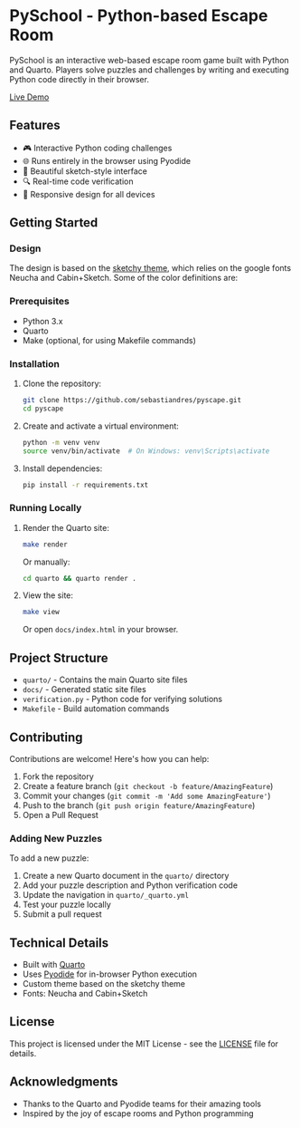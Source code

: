 # PySchool - Python-based Escape Room

PySchool is an interactive web-based escape room game built with Python and Quarto. Players solve puzzles and challenges by writing and executing Python code directly in their browser.

[Live Demo](https://sebastiandres.github.io/pyschool_2025/)


## Features

- 🎮 Interactive Python coding challenges
- 🌐 Runs entirely in the browser using Pyodide
- 🎨 Beautiful sketch-style interface
- 🔍 Real-time code verification
- 📱 Responsive design for all devices

## Getting Started

### Design 

The design is based on the [sketchy theme](https://bootswatch.com/sketchy/), which relies on the google fonts Neucha and Cabin+Sketch.
Some of the color definitions are:


### Prerequisites

- Python 3.x
- Quarto
- Make (optional, for using Makefile commands)

### Installation

1. Clone the repository:
   ```bash
   git clone https://github.com/sebastiandres/pyscape.git
   cd pyscape
   ```

2. Create and activate a virtual environment:
   ```bash
   python -m venv venv
   source venv/bin/activate  # On Windows: venv\Scripts\activate
   ```

3. Install dependencies:
   ```bash
   pip install -r requirements.txt
   ```

### Running Locally

1. Render the Quarto site:
   ```bash
   make render
   ```
   Or manually:
   ```bash
   cd quarto && quarto render .
   ```

2. View the site:
   ```bash
   make view
   ```
   Or open `docs/index.html` in your browser.

## Project Structure

- `quarto/` - Contains the main Quarto site files
- `docs/` - Generated static site files
- `verification.py` - Python code for verifying solutions
- `Makefile` - Build automation commands

## Contributing

Contributions are welcome! Here's how you can help:

1. Fork the repository
2. Create a feature branch (`git checkout -b feature/AmazingFeature`)
3. Commit your changes (`git commit -m 'Add some AmazingFeature'`)
4. Push to the branch (`git push origin feature/AmazingFeature`)
5. Open a Pull Request

### Adding New Puzzles

To add a new puzzle:

1. Create a new Quarto document in the `quarto/` directory
2. Add your puzzle description and Python verification code
3. Update the navigation in `quarto/_quarto.yml`
4. Test your puzzle locally
5. Submit a pull request

## Technical Details

- Built with [Quarto](https://quarto.org/)
- Uses [Pyodide](https://pyodide.org/) for in-browser Python execution
- Custom theme based on the sketchy theme
- Fonts: Neucha and Cabin+Sketch

## License

This project is licensed under the MIT License - see the [LICENSE](LICENSE) file for details.

## Acknowledgments

- Thanks to the Quarto and Pyodide teams for their amazing tools
- Inspired by the joy of escape rooms and Python programming